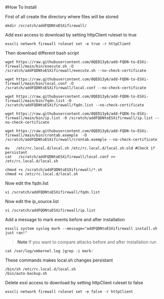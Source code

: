 #How To Install


First of all create the directory where files will be stored
```
mkdir /scratch/addFQDNtoESXifirewall/
```
Add esxi access to download by setting httpClient ruleset to true
```
esxcli network firewall ruleset set -e true -r httpClient
```
Then download different bash script
```
wget https://raw.githubusercontent.com/8QED13y6/add-FQDN-to-ESXi-firewall/main/bin/execute.sh -O /scratch/addFQDNtoESXifirewall/execute.sh --no-check-certificate

wget https://raw.githubusercontent.com/8QED13y6/add-FQDN-to-ESXi-firewall/main/bin/local.conf -O /scratch/addFQDNtoESXifirewall/local.conf --no-check-certificate

wget https://raw.githubusercontent.com/8QED13y6/add-FQDN-to-ESXi-firewall/main/bin/fqdn.list -O /scratch/addFQDNtoESXifirewall/fqdn.list --no-check-certificate

wget https://raw.githubusercontent.com/8QED13y6/add-FQDN-to-ESXi-firewall/main/bin/ip.list -O /scratch/addFQDNtoESXifirewall/ip.list --no-check-certificate

wget https://raw.githubusercontent.com/8QED13y6/add-FQDN-to-ESXi-firewall/main/bin/crontab.exemple  -O /scratch/addFQDNtoESXifirewall/crontab.exemple --no-check-certificate

```
```
mv   /etc/rc.local.d/local.sh /etc/rc.local.d/local.sh.old #Check if persistant 
cat   /scratch/addFQDNtoESXifirewall/local.conf >> /etc/rc.local.d/local.sh
```
```
chmod +x /scratch/addFQDNtoESXifirewall/*.sh
chmod +x /etc/rc.local.d/local.sh
```
Now edit the fqdn.list
```
vi /scratch/addFQDNtoESXifirewall/fqdn.list
```
Now edit the ip_source.list
```
vi /scratch/addFQDNtoESXifirewall/ip.list
```
Add a message to mark events before and after installation
```
esxcli system syslog mark --message="addFQDNtoESXifirewall install.sh just ran!" 
```
> **Note**
If you want to compare attacks before and after installation run 
```
cat /var/log/vmkernel.log |grep -i mark:
```
These commands makes local.sh changes persistant
```
/bin/sh /etc/rc.local.d/local.sh
/bin/auto-backup.sh 
```


Delete esxi access to download by setting httpClient ruleset to false
```
esxcli network firewall ruleset set -e false -r httpClient
```

